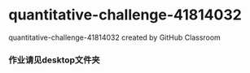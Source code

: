 # quantitative-challenge-41814032
quantitative-challenge-41814032 created by GitHub Classroom  
### 作业请见desktop文件夹
